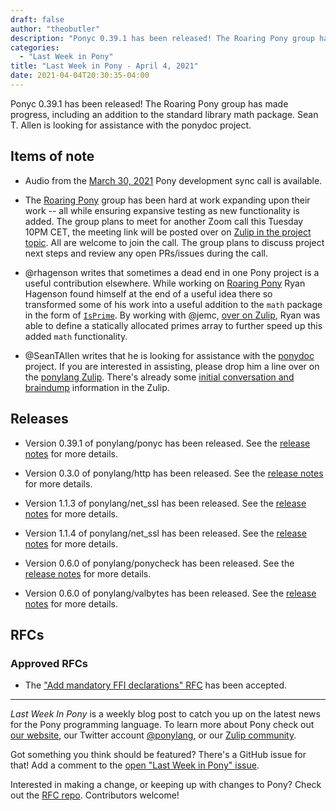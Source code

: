 ```yaml
---
draft: false
author: "theobutler"
description: "Ponyc 0.39.1 has been released! The Roaring Pony group has made progress, including an addition to the standard library math package. Sean T. Allen is looking for assistance with the ponydoc project."
categories:
  - "Last Week in Pony"
title: "Last Week in Pony - April 4, 2021"
date: 2021-04-04T20:30:35-04:00
---
```


Ponyc 0.39.1 has been released! The Roaring Pony group has made progress, including an addition to the standard library math package. Sean T. Allen is looking for assistance with the ponydoc project.

<!-- more -->

## Items of note

- Audio from the [March 30, 2021](https://sync-recordings.ponylang.io/r/2021_03_30.m4a) Pony development sync call is available.

- The [Roaring Pony](https://github.com/salty-blue-mango/roaring-pony) group has been hard at work expanding upon their work -- all while ensuring expansive testing as new functionality is added. The group plans to meet for another Zoom call this Tuesday 10PM CET, the meeting link will be posted over on [Zulip in the project topic](https://ponylang.zulipchat.com/#narrow/stream/190363-projects/topic/RoaringBitmap). All are welcome to join the call. The group plans to discuss project next steps and review any open PRs/issues during the call.

- @rhagenson writes that sometimes a dead end in one Pony project is a useful contribution elsewhere. While working on [Roaring Pony](https://github.com/salty-blue-mango/roaring-pony) Ryan Hagenson found himself at the end of a useful idea there so transformed some of his work into a useful addition to the `math` package in the form of [`IsPrime`](https://github.com/ponylang/ponyc/pull/3738). By working with @jemc, [over on Zulip](https://ponylang.zulipchat.com/#narrow/stream/189985-beginner-help/topic/Static.20memory.20allocation.3F), Ryan was able to define a statically allocated primes array to further speed up this added `math` functionality.

- @SeanTAllen writes that he is looking for assistance with the [ponydoc](https://github.com/ponylang/ponydoc) project. If you are interested in assisting, please drop him a line over on the [ponylang Zulip](https://ponylang.zulipchat.com/). There's already some [initial conversation and braindump](https://ponylang.zulipchat.com/#narrow/stream/190363-projects/topic/ponydoc) information in the Zulip.

## Releases

- Version 0.39.1 of ponylang/ponyc has been released.
See the [release notes](https://github.com/ponylang/ponyc/releases/tag/0.39.1) for more details.

- Version 0.3.0 of ponylang/http has been released.
See the [release notes](https://github.com/ponylang/http/releases/tag/0.3.0) for more details.

- Version 1.1.3 of ponylang/net_ssl has been released.
See the [release notes](https://github.com/ponylang/net_ssl/releases/tag/1.1.3) for more details.

- Version 1.1.4 of ponylang/net_ssl has been released.
See the [release notes](https://github.com/ponylang/net_ssl/releases/tag/1.1.4) for more details.

- Version 0.6.0 of ponylang/ponycheck has been released.
See the [release notes](https://github.com/ponylang/ponycheck/releases/tag/0.6.0) for more details.

- Version 0.6.0 of ponylang/valbytes has been released.
See the [release notes](https://github.com/ponylang/valbytes/releases/tag/0.6.0) for more details.

## RFCs

### Approved RFCs

- The ["Add mandatory FFI declarations" RFC](https://github.com/ponylang/rfcs/pull/184) has been accepted.

---

_Last Week In Pony_ is a weekly blog post to catch you up on the latest news for the Pony programming language. To learn more about Pony check out [our website](https://ponylang.io), our Twitter account [@ponylang](https://twitter.com/ponylang), or our [Zulip community](https://ponylang.zulipchat.com).

Got something you think should be featured? There's a GitHub issue for that! Add a comment to the [open "Last Week in Pony" issue](https://github.com/ponylang/ponylang.github.io/issues?q=is%3Aissue+is%3Aopen+label%3Alast-week-in-pony).

Interested in making a change, or keeping up with changes to Pony? Check out the [RFC repo](https://github.com/ponylang/rfcs). Contributors welcome!
